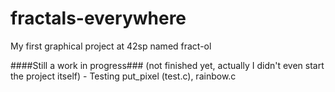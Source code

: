 # fractals-everywhere
My first graphical project at 42sp named fract-ol

####Still a work in progress### (not finished yet, actually I didn't even start the project itself) - Testing put_pixel (test.c), rainbow.c
